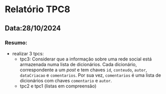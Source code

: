 # Relatório TPC8

## Data:28/10/2024
### Resumo: 
- realizar 3 tpcs:
    - tpc3: Considerar que a informação sobre uma rede social está armazenada numa lista de dicionários. Cada dicionário, correspondente a um _post_ e tem chaves `id`, `conteudo`, `autor`, `dataCriacao` e `comentarios`. Por sua vez, `comentarios` é uma lista de dicionários com chaves `comentario` e `autor`.
    - tpc2 e tpc1 (listas em compreensão)